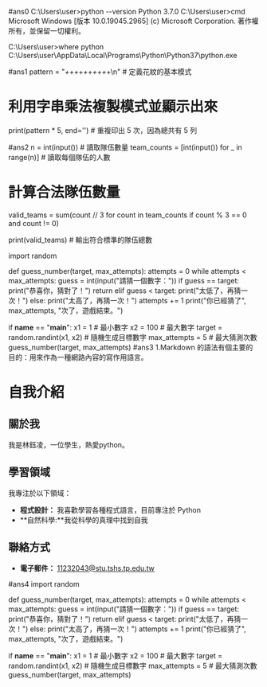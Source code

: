 #ans0
C:\Users\user>python --version
Python 3.7.0
C:\Users\user>cmd
Microsoft Windows [版本 10.0.19045.2965]
(c) Microsoft Corporation. 著作權所有，並保留一切權利。

C:\Users\user>where python
C:\Users\user\AppData\Local\Programs\Python\Python37\python.exe

#ans1
pattern = "*+*+*+*+*+*+*+*+*+*+\n"  # 定義花紋的基本模式
# 利用字串乘法複製模式並顯示出來
print(pattern * 5, end='')  # 重複印出 5 次，因為總共有 5 列

#ans2
n = int(input())  # 讀取隊伍數量
team_counts = [int(input()) for _ in range(n)]  # 讀取每個隊伍的人數

# 計算合法隊伍數量
valid_teams = sum(count // 3 for count in team_counts if count % 3 == 0 and count != 0)

print(valid_teams)  # 輸出符合標準的隊伍總數

import random

def guess_number(target, max_attempts):
    attempts = 0
    while attempts < max_attempts:
        guess = int(input("請猜一個數字："))
        if guess == target:
            print("恭喜你，猜對了！")
            return
        elif guess < target:
            print("太低了，再猜一次！")
        else:
            print("太高了，再猜一次！")
        attempts += 1
    print("你已經猜了", max_attempts, "次了，遊戲結束。")

if __name__ == "__main__":
    x1 = 1  # 最小數字
    x2 = 100  # 最大數字
    target = random.randint(x1, x2)  # 隨機生成目標數字
    max_attempts = 5  # 最大猜測次數
    guess_number(target, max_attempts)
#ans3
1.Markdown 的語法有個主要的目的：用來作為一種網路內容的寫作用語言。
# 自我介紹

## 關於我
我是林鈺凌，一位學生，熱愛python。

## 學習領域
我專注於以下領域：
- **程式設計：** 我喜歡學習各種程式語言，目前專注於 Python
- **自然科學:**我從科學的真理中找到自我

## 聯絡方式
- **電子郵件：** 11232043@stu.tshs.tp.edu.tw

#ans4
import random

def guess_number(target, max_attempts):
    attempts = 0
    while attempts < max_attempts:
        guess = int(input("請猜一個數字："))
        if guess == target:
            print("恭喜你，猜對了！")
            return
        elif guess < target:
            print("太低了，再猜一次！")
        else:
            print("太高了，再猜一次！")
        attempts += 1
    print("你已經猜了", max_attempts, "次了，遊戲結束。")

if __name__ == "__main__":
    x1 = 1  # 最小數字
    x2 = 100  # 最大數字
    target = random.randint(x1, x2)  # 隨機生成目標數字
    max_attempts = 5  # 最大猜測次數
    guess_number(target, max_attempts)
